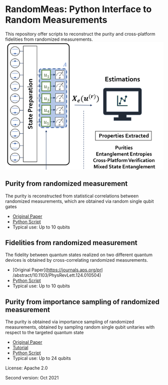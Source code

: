 # RandomMeas: Python Interface to Random Measurements

This repository offer scripts to reconstruct the purity and cross-platform fidelities from randomized measurements.
![RandomMeas](Pics/RandomMeasurements.png) 

## Purity from randomized measurement
The purity is reconstructed from statistical correlations between randomized measurements, which are obtained via random single qubit gates

+ [Original Paper](https://science.sciencemag.org/content/364/6437)
+ [Python Script](PurityRM.py)
+ Typical use: Up to 10 qubits

## Fidelities from randomized measurement
The fidelity between quantum states realized on two different quantum devices is obtained by cross-correlating randomized measurements.

+ [Original Paper](https://journals.aps.org/prl    /abstract/10.1103/PhysRevLett.124.010504)
+ [Python Script](FidelityRM.py)
+ Typical use: Up to 10 qubits

## Purity from importance sampling of randomized measurement
The purity is obtained via importance sampling of randomized measurements, obtained by sampling random single qubit unitaries  with respect to the targeted quantum state

+ [Original Paper](https://arxiv.org/abs/2102.13524)
+ [Tutorial](GHZ_markdown.ipynb)
+ [Python Script](FidelityRM.py)
+ Typical use: Up to 24 qubits


License: Apache 2.0

Second version: Oct 2021
